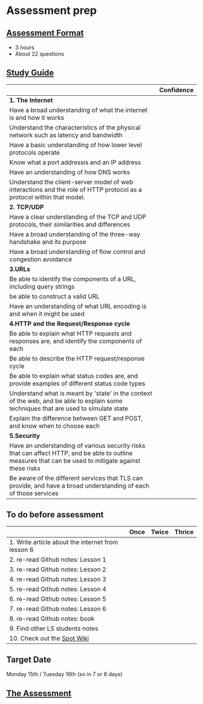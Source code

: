 # Assessment prep

## [Assessment Format](https://launchschool.com/lessons/f48bf303/assignments/4719c522)

- 3 hours
- About 22 questions

## [Study Guide](https://launchschool.com/lessons/f48bf303/assignments/adbc20a4)

|  | Confidence |
| :--- | :---: | 
|**1. The Internet**|
|Have a broad understanding of what the internet is and how it works|
|Understand the characteristics of the physical network such as latency and bandwidth|
|Have a basic understanding of how lower level protocols operate|
|Know what a port addressis and an IP address|
|Have an understanding of how DNS works|
|Understand the client-server model of web interactions and the role of HTTP protocol as a protocol within that model.|
|**2. TCP/UDP**|
|Have a clear understanding of the TCP and UDP protocols, their similarities and differences|
|Have a broad understanding of the three-way handshake and its purpose|
|Have a broad understanding of flow control and congestion avoidance|
|**3.URLs**|
|Be able to identify the components of a URL, including query strings|
|be able to construct a valid URL|
|Have an understanding of what URL encoding is and when it might be used|
|**4.HTTP and the Request/Response cycle**|
|Be able to explain what HTTP requests and responses are, and identify the components of each|
|Be able to describe the HTTP request/response cycle|
|Be able to explain what status codes are, and provide examples of different status code types|
|Understand what is meant by 'state' in the context of the web, and be able to explain some techniques that are used to simulate state|
|Explain the difference between GET and POST, and know when to choose each|
|**5.Security**|
|Have an understanding of various security risks that can affect HTTP, and be able to outline measures that can be used to mitigate against these risks|
|Be aware of the different services that TLS can provide, and have a broad understanding of each of those services|


## To do before assessment

|  | Once | Twice | Thrice | 
| :--- | :---: | :---: | :---: | 
|1. Write article about the internet from lesson 6|
|2. re-read Github notes: Lesson 1|
|3. re-read Github notes: Lesson 2|
|4. re-read Github notes: Lesson 3|
|5. re-read Github notes: Lesson 4|
|6. re-read Github notes: Lesson 5|
|7. re-read Github notes: Lesson 6|
|8. re-read Github notes: book|
|9. Find other LS students notes|
|10. Check out the [Spot Wiki](https://fine-ocean-68c.notion.site/LS170-09792b25c5824b79bf97ca27fdd8c9aa)|

## Target Date

Monday 15th / Tuesday 16th (so in 7 or 8 days)

## [The Assessment](https://launchschool.com/lessons/f48bf303/assignments/1996be6e)
